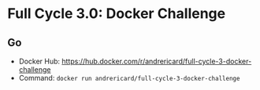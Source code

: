 # Full Cycle 3.0: Docker Challenge

## Go

- Docker Hub: https://hub.docker.com/r/andrericard/full-cycle-3-docker-challenge
- Command: `docker run andrericard/full-cycle-3-docker-challenge`
